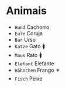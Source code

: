 # Animais

-   `Hund` Cachorro
-   `Eule` Coruja
-   `Bär` Urso
-   `Katze` Gato 🚺
-   `Maus` Rato 🚺
-   `Elefant` Elefante
-   `Hähnchen` Frango ✴️
-   `Fisch` Peixe
